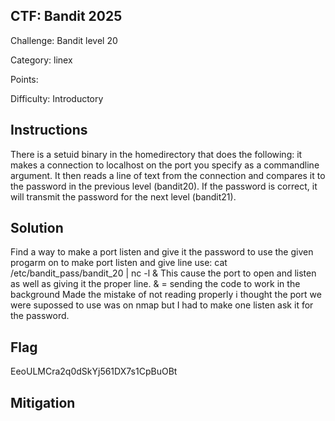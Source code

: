 ## CTF: Bandit 2025
Challenge: Bandit level 20

Category:  linex

Points:

Difficulty: Introductory

## Instructions
There is a setuid binary in the homedirectory that does the following: it makes a connection to localhost on the port you specify as a commandline argument. It then reads a line of text from the connection and compares it to the password in the previous level (bandit20). If the password is correct, it will transmit the password for the next level (bandit21).


## Solution
Find a way to make a port listen and give it the password to use the given progarm on 
to make port listen and give line use: cat /etc/bandit_pass/bandit_20 | nc -l &
This cause the port to open and listen as well as giving it the proper line.
& = sending the code to work in the background
Made the mistake of not reading properly i thought the port we were supossed to use was on nmap but I had to make one listen ask it for the password.


## Flag
EeoULMCra2q0dSkYj561DX7s1CpBuOBt


## Mitigation


